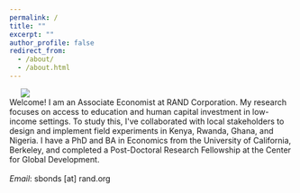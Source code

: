 ```yaml
---
permalink: /
title: ""
excerpt: ""
author_profile: false
redirect_from: 
  - /about/
  - /about.html
---
```

<div class="flex">
<img class="photo" src="{{site.url}}/images/Bonds_Photo2.jpg" /> 
<div class="text">
Welcome! I am an Associate Economist at RAND Corporation. My research focuses on access to education and human capital investment in low-income settings. To study this, I've collaborated with local stakeholders to design and implement field experiments in Kenya, Rwanda, Ghana, and Nigeria. I have a PhD and BA in Economics from the University of California, Berkeley, and  completed a Post-Doctoral Research Fellowship at the Center for Global Development. 
<br/>
<br/>
<i>Email</i>: sbonds [at] rand.org
</div>
</div>
<style>
  .photo {
    display: block;
    max-width: 40%;
    margin: 0 20px;
  }

  .flex {
    display: flex;
    max-width: 900px;
    margin: auto;
    align-items: center;
  }

  @media (max-width: 600px){
    .flex {
      flex-direction: column;
    }
    .photo {
    max-width: 75%;
    margin-bottom: 20px;
    }

  }
  </style>





